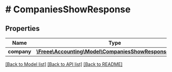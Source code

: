 # # CompaniesShowResponse

## Properties

Name | Type | Description | Notes
------------ | ------------- | ------------- | -------------
**company** | [**\Freee\Accounting\Model\CompaniesShowResponseCompany**](CompaniesShowResponseCompany.md) |  | 

[[Back to Model list]](../../README.md#documentation-for-models) [[Back to API list]](../../README.md#documentation-for-api-endpoints) [[Back to README]](../../README.md)


